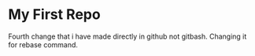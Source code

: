 # My First Repo
Fourth change that i have made directly in github not gitbash.
Changing it for rebase command.
